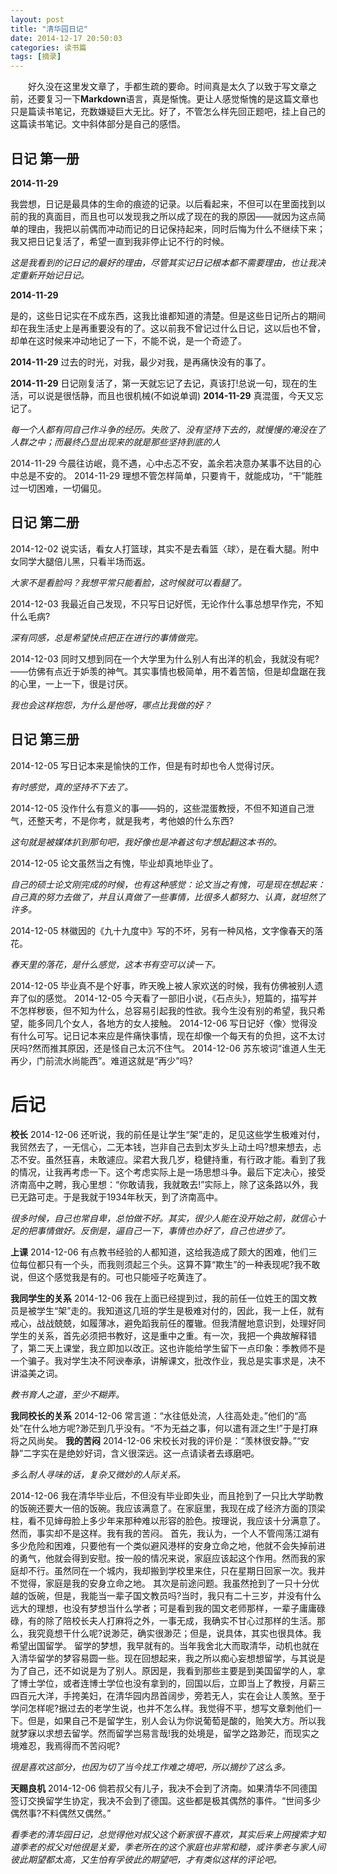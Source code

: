 ```yaml
---
layout: post
title: "清华园日记"
date: 2014-12-17 20:50:03
categories: 读书篇
tags: [摘录]
---
```

　　好久没在这里发文章了，手都生疏的要命。时间真是太久了以致于写文章之前，还要复习一下**Markdown**语言，真是惭愧。更让人感觉惭愧的是这篇文章也只是篇读书笔记，充数嫌疑巨大无比。好了，不管怎么样先回正题吧，挂上自己的这篇读书笔记。文中斜体部分是自己的感悟。

## 日记 第一册

**2014-11-29**

我尝想，日记是最具体的生命的痕迹的记录。以后看起来，不但可以在里面找到以前的我的真面目，而且也可以发现我之所以成了现在的我的原因——就因为这点简单的理由，我把以前偶而冲动而记的日记保持起来，同时后悔为什么不继续下来；我又把日记复活了，希望一直到我非停止记不行的时候。

*这是我看到的记日记的最好的理由，尽管其实记日记根本都不需要理由，也让我决定重新开始记日记。*

**2014-11-29**

是的，这些日记实在不成东西，这我比谁都知道的清楚。但是这些日记所占的期间却在我生活史上是再重要没有的了。这以前我不曾记过什么日记，这以后也不曾，却单在这时候来冲动地记了一下，不能不说，是一个奇迹了。

**2014-11-29**
过去的时光，对我，最少对我，是再痛快没有的事了。

**2014-11-29**
日记刚复活了，第一天就忘记了去记，真该打!总说一句，现在的生活，可以说是很恬静，而且也很机械(不如说单调)
**2014-11-29**
真混蛋，今天又忘记了。

*每一个人都有同自己作斗争的经历。失败了、没有坚持下去的，就慢慢的淹没在了人群之中；而最终凸显出现来的就是那些坚持到底的人*

2014-11-29
今晨往访岷，竟不遇，心中忐忑不安，盖余若决意办某事不达目的心中总是不安的。
2014-11-29
理想不管怎样简单，只要肯干，就能成功，“干”能胜过一切困难，一切偏见。<!--more-->

## 日记 第二册

2014-12-02
说实话，看女人打篮球，其实不是去看篮〈球〉，是在看大腿。附中女同学大腿倍儿黑，只看半场而返。

*大家不是看脸吗？我想平常只能看脸，这时候就可以看腿了。*

2014-12-03
我最近自己发现，不只写日记好慌，无论作什么事总想早作完，不知什么毛病?

*深有同感，总是希望快点把正在进行的事情做完。*

2014-12-03
同时又想到同在一个大学里为什么别人有出洋的机会，我就没有呢?——仿佛有点近于妒羡的神气。其实事情也极简单，用不着苦恼，但是却盘踞在我的心里，一上一下，很是讨厌。
 
*我也会这样抱怨，为什么是他呀，哪点比我做的好？*


## 日记 第三册
2014-12-05
写日记本来是愉快的工作，但是有时却也令人觉得讨厌。

*有时感觉，真的坚持不下去了。*

2014-12-05
没作什么有意义的事——妈的，这些混蛋教授，不但不知道自己泄气，还整天考，不是你考，就是我考，考他娘的什么东西?

*这句就是被媒体扒到那句吧，我好像也是冲着这句才想起翻这本书的。*

2014-12-05
论文虽然当之有愧，毕业却真地毕业了。

*自己的硕士论文刚完成的时候，也有这种感觉：论文当之有愧，可是现在想起来：自己真的努力去做了，并且认真做了一些事情，比很多人都努力、认真，就坦然了许多。*

2014-12-05
林徽因的《九十九度中》写的不坏，另有一种风格，文字像春天的落花。

*春天里的落花，是什么感觉，这本书有空可以读一下。*

2014-12-05
毕业真不是个好事，昨天晚上被人家欢送的时候，我有仿佛被别人遗弃了似的感觉。
2014-12-05
今天看了一部旧小说，《石点头》，短篇的，描写并不怎样秽亵，但不知为什么，总容易引起我的性欲。我今生没有别的希望，我只希望，能多同几个女人，各地方的女人接触。
2014-12-06
写日记好〈像〉觉得没有什么可写。记日记本来应是件痛快事情，现在却像一个每天有的负担，这不太讨厌吗?然而推其原因，还是怪自己太沉不住气。
2014-12-06
苏东坡词“谁道人生无再少，门前流水尚能西”。难道这就是“再少”吗?

# 后记
**校长**
2014-12-06
还听说，我的前任是让学生“架”走的，足见这些学生极难对付，我贸然去了，一无信心，二无本钱，岂非自己去到太岁头上动土吗?想来想去，忐忑不安。虽然狂喜，未敢遽应。梁君大我几岁，稳健持重，有行政才能。看到了我的情况，让我再考虑一下。这个考虑实际上是一场思想斗争。最后下定决心，接受济南高中之聘，我心里想：“你敢请我，我就敢去!”实际上，除了这条路以外，我已无路可走。于是我就于1934年秋天，到了济南高中。

*很多时候，自己也常自卑，总怕做不好。其实，很少人能在没开始之前，就信心十足的把事情做好。反倒是，逼自己一下，事情也办好了，自己也进步了。*

**上课**
2014-12-06
有点教书经验的人都知道，这给我造成了颇大的困难，他们三位每位都只有一个头，而我则须起三个头。这算不算“欺生”的一种表现呢?我不敢说，但这个感觉我是有的。可也只能哑子吃黄连了。

**我同学生的关系**
2014-12-06
我在上面已经提到过，我的前任一位姓王的国文教员是被学生“架”走的。我知道这几班的学生是极难对付的，因此，我一上任，就有戒心，战战兢兢，如履薄冰，避免蹈我前任的覆辙。但我清醒地意识到，处理好同学生的关系，首先必须把书教好，这是重中之重。有一次，我把一个典故解释错了，第二天上课堂，我立即加以改正。这也许能给学生留下一点印象：季教师不是一个骗子。我对学生决不阿谀奉承，讲解课文，批改作业，我总是实事求是，决不讲溢美之词。

*教书育人之道，至少不糊弄。*

**我同校长的关系**
2014-12-06
常言道：“水往低处流，人往高处走。”他们的“高处”在什么地方呢?渺茫到几乎没有。“不为无益之事，何以遣有涯之生!”于是打麻将之风尚矣。
**我的苦闷**
2014-12-06
宋校长对我的评价是：“羡林很安静。”“安静”二字实在是绝妙好词，含义很深远。这一点请读者去琢磨吧。

*多么耐人寻味的话，复杂又微妙的人际关系。*

2014-12-06
我在清华毕业后，不但没有毕业即失业，而且抢到了一只比大学助教的饭碗还要大一倍的饭碗。我应该满意了。在家庭里，我现在成了经济方面的顶梁柱，看不见婶母脸上多少年来那种难以形容的脸色。按理说，我应该十分满意了。
然而，事实却不是这样。我有我的苦闷。
首先，我认为，一个人不管闯荡江湖有多少危险和困难，只要他有一个类似避风港样的安身立命之地，他就不会失掉前进的勇气，他就会得到安慰。按一般的情况来说，家庭应该起这个作用。然而我的家庭却不行。虽然同在一个城内，我却搬到学校里来住，只在星期日回家一次。我并不觉得，家庭是我的安身立命之地。
其次是前途问题。我虽然抢到了一只十分优越的饭碗，但是，我能当一辈子国文教员吗?当时，我只有二十三岁，并没有什么远大的理想，也没有梦想当什么学者；可是看到我的国文老师那样，一辈子庸庸碌碌，有的除了陪校长夫人打麻将之外，一事无成，我确实不甘心过那样的生活。那么，我究竟想干什么呢?说渺茫，确实很渺茫；但是，说具体，其实也很具体。我希望出国留学。
留学的梦想，我早就有的。当年我舍北大而取清华，动机也就在入清华留学的梦容易圆一些。现在回想起来，我之所以痴心妄想想留学，与其说是为了自己，还不如说是为了别人。原因是，我看到那些主要是到美国留学的人，拿了博士学位，或者连博士学位也没有拿到的，回国以后，立即当上了教授，月薪三四百元大洋，手挎美妇，在清华园内昂首阔步，旁若无人，实在会让人羡煞。至于学问怎样呢?据过去的老学生说，也并不怎么样。我觉得不平，想写文章刺他们一下。但是，如果自己不是留学生，别人会认为你说葡萄是酸的，贻笑大方。所以我就梦寐以求想去留学。然而留学岂易言哉!我的处境是，留学之路渺茫，而现实之境难忍，我焉得而不苦闷呢?

*很是喜欢这部分，也因为切了当今找工作难之境吧，所以摘抄了这么多。*

**天赐良机**
2014-12-06
倘若叔父有儿子，我决不会到了济南。如果清华不同德国签订交换留学生协定，我决不会到了德国。这些都是极其偶然的事件。“世间多少偶然事?不料偶然又偶然。”

*看季老的清华园日记，总觉得他对叔父这个新家很不喜欢，其实后来上网搜索才知道季老的叔父对他很是关爱，季老所在的这个家庭也非常和睦，或许季老与家人间彼此期望都太高，又生怕有孚彼此的期望吧，才有类似这样的评论吧。*
